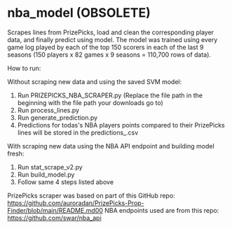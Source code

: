 # nba_model (OBSOLETE)
Scrapes lines from PrizePicks, load and clean the corresponding player data, and finally predict using model. The model was trained using every game log played by each of the top 150 scorers in each of the last 9 seasons (150 players x 82 games x 9 seasons = 110,700 rows of data).

How to run:

Without scraping new data and using the saved SVM model:
1. Run PRIZEPICKS_NBA_SCRAPER.py (Replace the file path in the beginning with the file path your downloads go to)
2. Run process_lines.py
3. Run generate_prediction.py
4. Predictions for todas's NBA players points compared to their PrizePicks lines will be stored in the predictions_<timestamp>.csv

With scraping new data using the NBA API endpoint and building model fresh:
1. Run stat_scrape_v2.py
2. Run build_model.py
3. Follow same 4 steps listed above




PrizePicks scraper was based on part of this GitHub repo: https://github.com/auroradan/PrizePicks-Prop-Finder/blob/main/README.md00
NBA endpoints used are from this repo: https://github.com/swar/nba_api
